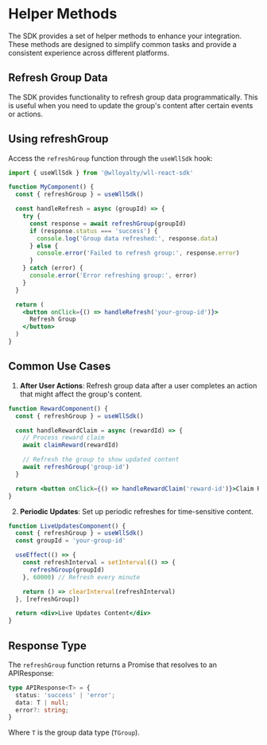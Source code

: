 

# Helper Methods
The SDK provides a set of helper methods to enhance your integration. These methods are designed to simplify common tasks and provide a consistent experience across different platforms.


## Refresh Group Data

The SDK provides functionality to refresh group data programmatically. This is useful when you need to update the group's content after certain events or actions.

## Using refreshGroup

Access the `refreshGroup` function through the `useWllSdk` hook:

```jsx
import { useWllSdk } from '@wlloyalty/wll-react-sdk'

function MyComponent() {
  const { refreshGroup } = useWllSdk()

  const handleRefresh = async (groupId) => {
    try {
      const response = await refreshGroup(groupId)
      if (response.status === 'success') {
        console.log('Group data refreshed:', response.data)
      } else {
        console.error('Failed to refresh group:', response.error)
      }
    } catch (error) {
      console.error('Error refreshing group:', error)
    }
  }

  return (
    <button onClick={() => handleRefresh('your-group-id')}>
      Refresh Group
    </button>
  )
}
```

## Common Use Cases

1. **After User Actions**: Refresh group data after a user completes an action that might affect the group's content.

```jsx
function RewardComponent() {
  const { refreshGroup } = useWllSdk()

  const handleRewardClaim = async (rewardId) => {
    // Process reward claim
    await claimReward(rewardId)

    // Refresh the group to show updated content
    await refreshGroup('group-id')
  }

  return <button onClick={() => handleRewardClaim('reward-id')}>Claim Reward</button>
}
```

2. **Periodic Updates**: Set up periodic refreshes for time-sensitive content.

```jsx
function LiveUpdatesComponent() {
  const { refreshGroup } = useWllSdk()
  const groupId = 'your-group-id'

  useEffect(() => {
    const refreshInterval = setInterval(() => {
      refreshGroup(groupId)
    }, 60000) // Refresh every minute

    return () => clearInterval(refreshInterval)
  }, [refreshGroup])

  return <div>Live Updates Content</div>
}
```

## Response Type

The `refreshGroup` function returns a Promise that resolves to an APIResponse:

```typescript
type APIResponse<T> = {
  status: 'success' | 'error';
  data: T | null;
  error?: string;
}
```

Where `T` is the group data type (`TGroup`).